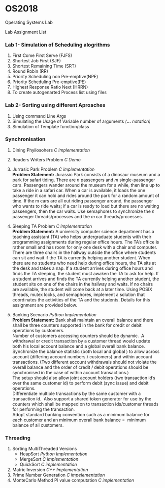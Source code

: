 # OS2018
Operating Systems Lab

Lab Assignment List

### Lab 1- Simulation of Scheduling alogrithms

1. First Come First Serve (FJFS)
2. Shortest Job First (SJF)
3. Shortest Remaining Time (SRT)
4. Round Robin (RR)
5. Priority Scheduling non Pre-emptive(NPE)
6. Priority Scheduling Pre-emptive(PE)
7. Highest Response Ratio Next (HRRN)
8. To create autogenarted Process list using files

### Lab 2- Sorting using different Aproaches

1. Using command Line Args
2. Simulating the Usage of Variable number of arguments *(**...** notation)*
3. Simulation of Template function/class

### Synchronisation 

1. Dining Phyilosohers *C implementation*
2. Readers Writers Problem *C Demo*
3. Jurrasic Park Problem *C implementation* </br>
  **Problem Statement:**
  Jurassic Park consists of a dinosaur museum and a park for safari tiding. There are *n* passengers and *m* single-passenger cars.     Passengers wander around the museum for a while, then line up to take a ride in a safari car. When a car is available, it loads the one   passenger it can hold and rides around the park for a random amount of time. If the m cars are all out riding passenger around, the       passenger who wants to ride waits; if a car is ready to load but there are no waiting passengers, then the car waits. Use semaphores to   synchronize the *n* passenger threads/processes and the *m* car threads/processes.

4. Sleeping TA Problem *C implementation* </br>
   **Problem Statement:**
 A university computer science department has a teaching assistant (TA) who
helps undergraduate students with their programming assignments during
regular office hours. The TA’s office is rather small and has room for only one
desk with a chair and computer. There are three chairs in the hallway outside
the office where students can sit and wait if the TA is currently helping another
student. When there are no students who need help during office hours, the
TA sits at the desk and takes a nap. If a student arrives during office hours
and finds the TA sleeping, the student must awaken the TA to ask for help. If a
student arrives and finds the TA currently helping another student, the student
sits on one of the chairs in the hallway and waits. If no chairs are available, the
student will come back at a later time.
Using POSIX threads, mutex locks, and semaphores, implement a solution
that coordinates the activities of the TA and the students. Details for this
assignment are provided below.
5. Banking Scenario *Python Implementation* </br>
  **Problem Statement:**
  Bank shall maintain an overall balance and there shall be three counters supported in the bank for credit or debit operations by customers. </br>
Number of customers accessing counters should be dynamic.  A withdrawal or credit transaction by a customer thread would update both his local account balance and a global overall bank balance. </br>
Synchronize the balance statistic (both local and global ) to allow across account (differing account
numbers / customers) and within account transactions. (Two different account withdrawals should not
violate the overall balance and the order of credit / debit operations should be synchronised in the case
of within account transactions.) </br>
The setup should also allow joint account holders (two transaction id’s over the same customer id) to
perform debit (sync issue) and debit operations. </br>
Differentiate multiple transactions by the same customer with a transaction id. 
Also support a shared token generator for use by the counters which shall be mapped on to transaction
ids/customer threads for performing the transaction. </br>
Adopt standard banking convention such as a minimum balance for each customer and an minimum
overall bank balance =  minimum balance of all customers.
  
### Threading
1. Sorting MultiThreaded Versions
   *  HeapSort *Python Implementation*
   *  MergeSort *C implementation*
   *  QuickSort *C implementation*
2. Matric Inversion *C++ Implementation*
3. Prime Number Generation *C impelementation*
4. MonteCarlo Method PI value computation *C implementation*
